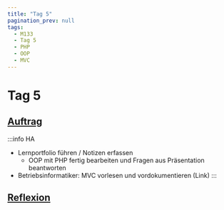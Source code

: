 ```yaml
---
title: "Tag 5"
pagination_prev: null
tags:
  - M133
  - Tag 5
  - PHP
  - OOP
  - MVC
---
```


# Tag 5

## [Auftrag](./auftrag.md)

:::info HA
- Lernportfolio führen / Notizen erfassen
  - OOP mit PHP fertig bearbeiten und Fragen aus Präsentation beantworten
- Betriebsinformatiker: MVC vorlesen und vordokumentieren (Link)
:::

## [Reflexion](./reflexion.md)